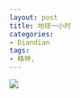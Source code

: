 ```yaml
---
layout: post
title: 地球一小时
categories:
- Diandian
tags:
- 精神, 
---
```

<img src="http://m1.img.srcdd.com/farm5/d/2012/0627/10/7CC25E7303F101C7AFD8B39626FB17E8_B500_900_500_695.JPEG" />